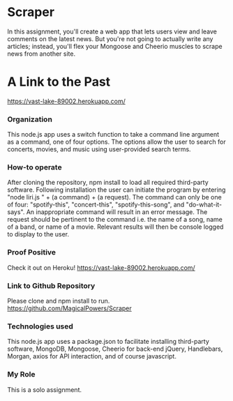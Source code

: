 # Scraper

In this assignment, you'll create a web app that lets users view and leave comments on the latest news. But you're not going to actually write any articles; instead, you'll flex your Mongoose and Cheerio muscles to scrape news from another site.

# A Link to the Past

https://vast-lake-89002.herokuapp.com/

### Organization

This node.js app uses a switch function to take a command line argument as a command, one of four options. The options allow the user to search for concerts, movies, and music using user-provided search terms.

### How-to operate

After cloning the repository, npm install to load all required third-party software. Following installation the user can initiate the program by entering "node liri.js " + (a command) + (a request).
The command can only be one of four: "spotify-this", "concert-this", "spotify-this-song", and "do-what-it-says". An inappropriate command will result in an error message.
The request should be pertinent to the command i.e. the name of a song, name of a band, or name of a movie.
Relevant results will then be console logged to display to the user.

### Proof Positive

Check it out on Heroku! https://vast-lake-89002.herokuapp.com/

### Link to Github Repository

Please clone and npm install to run.
https://github.com/MagicalPowers/Scraper

### Technologies used

This node.js app uses a package.json to facilitate installing third-party software, MongoDB, Mongoose, Cheerio for back-end jQuery, Handlebars, Morgan, axios for API interaction, and of course javascript.

### My Role

This is a solo assignment.
